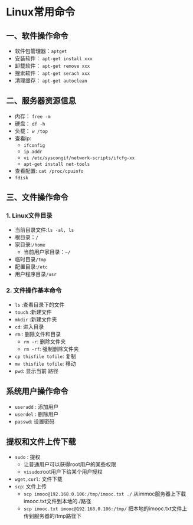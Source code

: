 # Linux常用命令
## 一、软件操作命令
* 软件包管理器：`aptget`
* 安装软件： `apt-get install xxx`
* 卸载软件： `apt-get remove xxx`
* 搜索软件： `apt-get serach xxx`
* 清理缓存： `apt-get autoclean`

## 二、服务器资源信息
* 内存： `free -m`
* 硬盘： `df -h`
* 负载： `w /top`
* 查看ip:
    *  `ifconfig `
    *  `ip addr`
    *  `vi /etc/syscongif/network-scripts/ifcfg-xx`
    *  `apt-get install net-tools`
* 查看配置: `cat /proc/cpuinfo`
* `fdisk`


## 三、文件操作命令
### 1. Linux文件目录
* 当前目录文件:`ls -al, ls`
* 根目录：`/`
* 家目录:`/home`
    * 当前用户家目录：`~/`
*  临时目录`/tmp`
*  配置目录:`/etc`
*  用户程序目录`/usr`

### 2. 文件操作基本命令  
* `ls` :查看目录下的文件
* `touch` :新建文件
* `mkdir` :新建文件夹
* `cd`: 进入目录
* `rm` : 删除文件和目录
    *  `rm -r`: 删除文件夹
    *  `rm -rf`: 强制删除文件夹
* `cp thisfile tofile`: 复制
* `mv thisfile tofile`: 移动
* `pwd`: 显示当前   路径

## 系统用户操作命令
* `useradd` : 添加用户
* `userdel` : 删除用户
* `passwd`: 设置密码

## 提权和文件上传下载
* `sudo` : 提权
    * 让普通用户可以获得root用户的某些权限
    * `visudo`:root用户下给某个用户授权
* `wget,curl`: 文件下载
* `scp`: 文件上传 
    * `scp imooc@192.168.0.106:/tmp/imooc.txt ./`   从immoc服务器上下载imooc.txt文件到本地的./路径
    * `scp imooc.txt imooc@192.168.0.106:/tmp/` 把本地的imooc.txt文件上传到服务器的/tmp路径下
